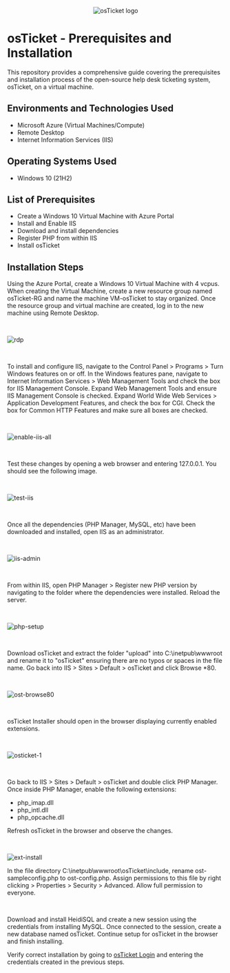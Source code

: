 <p align="center">
<img src="https://i.imgur.com/Clzj7Xs.png" alt="osTicket logo"/>
</p>

<h1>osTicket - Prerequisites and Installation</h1>
This repository provides a comprehensive guide covering the prerequisites and installation process of the open-source help desk ticketing system, osTicket, on a virtual machine.<br />

<h2>Environments and Technologies Used</h2>

- Microsoft Azure (Virtual Machines/Compute)
- Remote Desktop
- Internet Information Services (IIS)

<h2>Operating Systems Used </h2>

- Windows 10</b> (21H2)

<h2>List of Prerequisites</h2>

- Create a Windows 10 Virtual Machine with Azure Portal
- Install and Enable IIS
- Download and install dependencies
- Register PHP from within IIS
- Install osTicket


<h2>Installation Steps</h2>

<p>
Using the Azure Portal, create a Windows 10 Virtual Machine with 4 vcpus. When creating the Virtual Machine, create a new resource group named osTicket-RG and name the machine VM-osTicket to stay organized. Once the resource group and virtual machine are created, log in to the new machine using Remote Desktop.
</p>
<br />

![rdp](https://github.com/NicholasLudwig/osticket-prereqs/assets/104456331/68f70468-491a-492f-be03-98c7fe46b057)

<br />

<p>
To install and configure IIS, navigate to the Control Panel > Programs > Turn Windows features on or off. In the Windows features pane, navigate to Internet Information Services > Web Management Tools and check the box for IIS Management Console. Expand Web Management Tools and ensure IIS Management Console is checked. Expand World Wide Web Services > Application Development Features, and check the box for CGI. Check the box for Common HTTP Features and make sure all boxes are checked. 
</p>
<br />

![enable-iis-all](https://github.com/NicholasLudwig/osticket-prereqs/assets/104456331/1cf361d5-fec6-452b-bad1-e711fedca81d)

<br />
<p>
Test these changes by opening a web browser and entering 127.0.0.1. You should see the following image.
</p>
<br />

![test-iis](https://github.com/NicholasLudwig/osticket-prereqs/assets/104456331/dd9207a1-c49f-4f67-9ff1-9dbc8ecc4da6)

<br />

<p>
Once all the dependencies (PHP Manager, MySQL, etc) have been downloaded and installed, open IIS as an administrator.
</p>
<br />

![iis-admin](https://github.com/NicholasLudwig/osticket-prereqs/assets/104456331/5751a0e9-d56a-452d-85c8-95e069f0a8d4)

<br />
<p>
From within IIS, open PHP Manager > Register new PHP version by navigating to the folder where the dependencies were installed. Reload the server.
</p>
<br />

![php-setup](https://github.com/NicholasLudwig/osticket-prereqs/assets/104456331/e6b9c5e7-c568-4b42-b3a6-815b0c19ff81)

<br />

<p>
Download osTicket and extract the folder "upload" into C:\inetpub\wwwroot and rename it to "osTicket" ensuring there are no typos or spaces in the file name. Go back into IIS > Sites > Default > osTicket and click Browse *80.
</p>
<br />

![ost-browse80](https://github.com/NicholasLudwig/osticket-prereqs/assets/104456331/65e70fb1-84fa-4c2e-b39e-ae42f85fc08c)

<br />

<p>
osTicket Installer should open in the browser displaying currently enabled extensions.
</p>
<br />

![osticket-1](https://github.com/NicholasLudwig/osticket-prereqs/assets/104456331/49e7f33b-62f2-457f-a521-0ac7fea59d70)

<br />
<p>
Go back to IIS > Sites > Default > osTicket and double click PHP Manager. Once inside PHP Manager, enable the following extensions:
  <ul>
    <li>php_imap.dll</li>
    <li>php_intl.dll</li>
    <li>php_opcache.dll</li>
  </ul>
</p>
<p>
Refresh osTicket in the browser and observe the changes.
</p>
<br />

![ext-install](https://github.com/NicholasLudwig/osticket-prereqs/assets/104456331/7945ce83-ca01-4a53-ba67-14398e92a98d)

<p>
In the file directory C:\inetpub\wwwroot\osTicket\include, rename ost-sampleconfig.php to ost-config.php. Assign permissions to this file by right clicking > Properties > Security > Advanced. Allow full permission to everyone.  
</p>
<br />
<p>
Download and install HeidiSQL and create a new session using the credentials from installing MySQL. Once connected to the session, create a new database named osTicket. Continue setup for osTicket in the browser and finish installing.
</p>
<p>
Verify correct installation by going to <a href="http://localhost/osTicket/scp/login.php">osTicket Login</a> and entering the credentials created in the previous steps.
</p>

</p>
